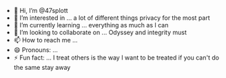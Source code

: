 - 👋 Hi, I’m @47splott
- 👀 I’m interested in ... a lot of different things privacy for the most part
- 🌱 I’m currently learning ... everything as much as I can
- 💞️ I’m looking to collaborate on ... Odyssey and integrity must
- 📫 How to reach me ...
- 😄 Pronouns: ...
- ⚡ Fun fact: ...
I treat others is the way I want to be treated if you can't do the same stay away
<!---
47splott/47splott is a ✨ special ✨ repository because its `README.md` (this file) appears on your GitHub profile.
You can click the Preview link to take a look at your changes.
--->
